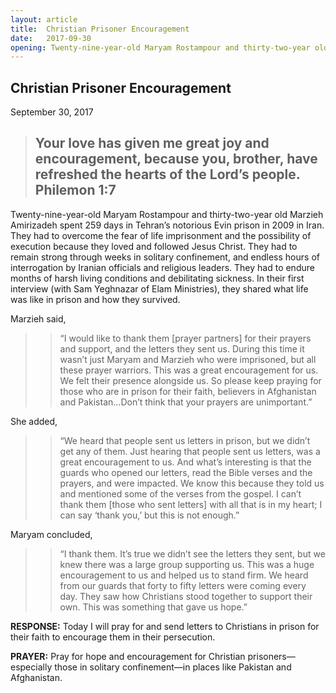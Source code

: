 ```yaml
---
layout: article
title:  Christian Prisoner Encouragement
date:   2017-09-30
opening: Twenty-nine-year-old Maryam Rostampour and thirty-two-year old Marzieh Amirizadeh spent 259 days in Tehran’s notorious Evin prison in 2009 in Iran...
---
```


## Christian Prisoner Encouragement

September 30, 2017

> ## Your love has given me great joy and encouragement, because you, brother, have refreshed the hearts of the Lord’s people. Philemon 1:7
>

Twenty-nine-year-old Maryam Rostampour and thirty-two-year old Marzieh Amirizadeh spent 259 days in Tehran’s notorious Evin prison in 2009 in Iran. They had to overcome the fear of life imprisonment and the possibility of execution because they loved and followed Jesus Christ. They had to remain strong through weeks in solitary confinement, and endless hours of interrogation by Iranian officials and religious leaders. They had to endure months of harsh living conditions and debilitating sickness. In their first interview (with Sam Yeghnazar of Elam Ministries), they shared what life was like in prison and how they survived.

Marzieh said,
>>“I would like to thank them [prayer partners] for their prayers and support, and the letters they sent us. During this time it wasn’t just Maryam and Marzieh who were imprisoned, but all these prayer warriors. This was a great encouragement for us. We felt their presence alongside us. So please keep praying for those who are in prison for their faith, believers in Afghanistan and Pakistan…Don’t think that your prayers are unimportant.”

She added,
>>“We heard that people sent us letters in prison, but we didn’t get any of them. Just hearing that people sent us letters, was a great encouragement to us. And what’s interesting is that the guards who opened our letters, read the Bible verses and the prayers, and were impacted. We know this because they told us and mentioned some of the verses from the gospel. I can’t thank them [those who sent letters] with all that is in my heart; I can say ‘thank you,’ but this is not enough.”

Maryam concluded,
>>“I thank them. It’s true we didn’t see the letters they sent, but we knew there was a large group supporting us. This was a huge encouragement to us and helped us to stand firm. We heard from our guards that forty to fifty letters were coming every day. They saw how Christians stood together to support their own. This was something that gave us hope.”

**RESPONSE:** Today I will pray for and send letters to Christians in prison for their faith to encourage them in their persecution.

**PRAYER:** Pray for hope and encouragement for Christian prisoners—especially those in solitary confinement—in places like Pakistan and Afghanistan.
